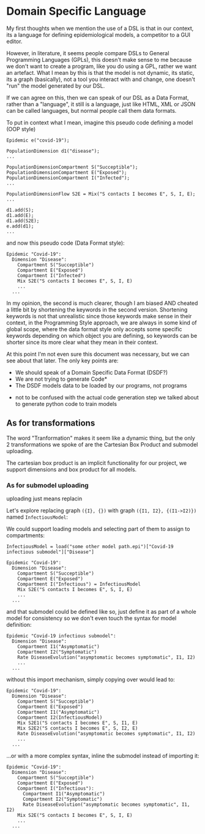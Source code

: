 # Domain Specific Language

My first thoughts when we mention the use of a DSL is that in our context, its a language for defining epidemiological models, a competitor to a GUI editor.

However, in literature, it seems people compare DSLs to General Programming Languages (GPLs), this doesn't make sense to me because we don't want to create a program, like you do using a GPL, rather we want an artefact. What I mean by this is that the model is not dynamic, its static, its a graph (basically), not a tool you interact with and change, one doesn't "run" the model generated by our DSL.

If we can agree on this, then we can speak of our DSL as a Data Format, rather than a "language", it still is a language, just like HTML, XML or JSON can be called languages, but normal people call them data formats.

To put in context what I mean, imagine this pseudo code defining a model (OOP style)

```
Epidemic e("covid-19");

PopulationDimension d1("disease");
...

PopulationDimensionCompartment S("Succeptible");
PopulationDimensionCompartment E("Exposed");
PopulationDimensionCompartment I("Infected");
...

PopulationDimensionFlow S2E = Mix("S contacts I becomes E", S, I, E);
...

d1.add(S);
d1.add(E);
d1.add(S2E);
e.add(d1);
...
```

and now this pseudo code (Data Format style):
```
Epidemic "Covid-19":
  Dimension "Disease":
    Compartment S("Succeptible")
    Compartment E("Exposed")
    Compartment I("Infected")
    Mix S2E("S contacts I becomes E", S, I, E)
    ...
  ...
```

In my opinion, the second is much clearer, though I am biased AND cheated a little bit by shortening the keywords in the second version. Shortening keywords is not that unrealistic since those keywords make sense in their context, in the Programming Style approach, we are always in some kind of global scope, where the data format style only accepts some specific keywords depending on which object you are defining, so keywords can be shorter since its more clear what they mean in their context.

At this point I'm not even sure this document was necessary, but we can see about that later. The only key points are:

- We should speak of a Domain Specific Data Format (DSDF?)
- We are not trying to generate Code*
- The DSDF models data to be loaded by our programs, not programs

* not to be confused with the actual code generation step we talked about to generate python code to train models

## As for transformations

The word "Tranformation" makes it seem like a dynamic thing, but the only 2 transformations we spoke of are the Cartesian Box Product and submodel uploading.

The cartesian box product is an implicit functionality for our project, we support dimensions and box product for all models.

### As for submodel uploading

uploading just means replacin

Let's explore replacing graph `({I}, {})` with graph `({I1, I2}, {(I1->I2)})` named `InfectiousModel`:

We could support loading models and selecting part of them to assign to compartments:

```
InfectiousModel = load("some other model path.epi")["Covid-19 infectious submodel"]["Disease"]

Epidemic "Covid-19":
  Dimension "Disease":
    Compartment S("Succeptible")
    Compartment E("Exposed")
    Compartment I("Infectious") = InfectiousModel
    Mix S2E("S contacts I becomes E", S, I, E)
    ...
  ...
```

and that submodel could be defined like so, just define it as part of a whole model for consistency so we don't even touch the syntax for model definition:

```
Epidemic "Covid-19 infectious submodel":
  Dimension "Disease":
    Compartment I1("Asymptomatic")
    Compartment I2("Symptomatic")
    Rate DiseaseEvolution("asymptomatic becomes symptomatic", I1, I2)
    ...
  ...
```

without this import mechanism, simply copying over would lead to:

```
Epidemic "Covid-19":
  Dimension "Disease":
    Compartment S("Succeptible")
    Compartment E("Exposed")
    Compartment I1("Asymptomatic")
    Compartment I2(InfectiousModel)
    Mix S2E1("S contacts I becomes E", S, I1, E)
    Mix S2E2("S contacts I becomes E", S, I2, E)
    Rate DiseaseEvolution("asymptomatic becomes symptomatic", I1, I2)
    ...
  ...
```

...or with a more complex syntax, inline the submodel instead of importing it:

```
Epidemic "Covid-19":
  Dimension "Disease":
    Compartment S("Succeptible")
    Compartment E("Exposed")
    Compartment I("Infectious"):
      Compartment I1("Asymptomatic")
      Compartment I2("Symptomatic")
      Rate DiseaseEvolution("asymptomatic becomes symptomatic", I1, I2)
    Mix S2E("S contacts I becomes E", S, I, E)
    ...
  ...
```
